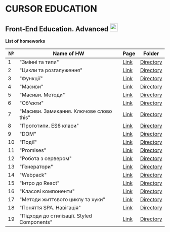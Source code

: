 # CURSOR EDUCATION
## Front-End Education. Advanced <img src="https://media.giphy.com/media/d3MKBzBTtCUIDwwU/giphy.gif" width="25px">

**List of homeworks**


| №  | Name of HW                               | Page | Folder    | 
| -- | ---------------------------------------- |------| --------- |
| 1  | "Змінні та типи"       | [Link](https://danadovzh.github.io/Cursor_Education/Front-end.%20Advanced/HW01-Variables-and-data-types/index.html) | [Directory](https://github.com/DanaDovzh/Cursor_Education/tree/master/Front-end.%20Advanced/HW01-Variables-and-data-types) |
| 2  |   "Цикли та розгалуження"         | [Link](https://danadovzh.github.io/Cursor_Education/Front-end.%20Advanced/HW02-Cycles-and-Branching/index.html) | [Directory](https://github.com/DanaDovzh/Cursor_Education/tree/master/Front-end.%20Advanced/HW02-Cycles-and-Branching) |
| 3  |  "Функції" | [Link](https://danadovzh.github.io/Cursor_Education/Front-end.%20Advanced/HW03-Functions/index.html) | [Directory](https://github.com/DanaDovzh/Cursor_Education/tree/master/Front-end.%20Advanced/HW03-Functions) |
| 4  |   "Масиви"  | [Link](https://danadovzh.github.io/Cursor_Education/Front-end.%20Advanced/HW04-Arrays/index.html) | [Directory](https://github.com/DanaDovzh/Cursor_Education/tree/master/Front-end.%20Advanced/HW04-Arrays) |
| 5  |  "Масиви. Методи"   | [Link](https://danadovzh.github.io/Cursor_Education/Front-end.%20Advanced/HW05-Arrays-methods/index.html) | [Directory](https://github.com/DanaDovzh/Cursor_Education/tree/master/Front-end.%20Advanced/HW05-Arrays-methods) |
| 6  |  "Об'єкти"   | [Link](https://danadovzh.github.io/Cursor_Education/Front-end.%20Advanced/HW06-Objects/index.html) | [Directory](https://github.com/DanaDovzh/Cursor_Education/tree/master/Front-end.%20Advanced/HW06-Objects) |
| 7  |  "Масиви. Замикання. Ключове слово this"  | [Link](https://danadovzh.github.io/Cursor_Education/Front-end.%20Advanced/HW07-Arrays-Keyword-this/index.html) | [Directory](https://github.com/DanaDovzh/Cursor_Education/tree/master/Front-end.%20Advanced/HW07-Arrays-Keyword-this) |
| 8  |  "Прототипи. ES6 класи"  | [Link](https://danadovzh.github.io/Cursor_Education/Front-end.%20Advanced/HW08-Prototypers-ES6/index.html) | [Directory](https://github.com/DanaDovzh/Cursor_Education/tree/master/Front-end.%20Advanced/HW08-Prototypers-ES6) |
| 9  |  "DOM"  | [Link](https://danadovzh.github.io/Cursor_Education/Front-end.%20Advanced/HW09-DOM/index.html) | [Directory](https://github.com/DanaDovzh/Cursor_Education/tree/master/Front-end.%20Advanced/HW09-DOM) |
| 10  |  "Події"  | [Link](https://danadovzh.github.io/Cursor_Education/Front-end.%20Advanced/HW10-Events/index.html) | [Directory](https://github.com/DanaDovzh/Cursor_Education/tree/master/Front-end.%20Advanced/HW10-Events) |
| 11  |  "Promises"  | [Link](https://danadovzh.github.io/Cursor_Education/Front-end.%20Advanced/HW11-Promises/index.html) | [Directory](https://github.com/DanaDovzh/Cursor_Education/tree/master/Front-end.%20Advanced/HW11-Promises) |
| 12  |  "Робота з сервером"  | [Link](https://danadovzh.github.io/Cursor_Education/Front-end.%20Advanced/HW12-Working-with-server/index.html) | [Directory](https://github.com/DanaDovzh/Cursor_Education/tree/master/Front-end.%20Advanced/HW12-Working-with-server) |
| 13  |  "Генератори"  | [Link](https://danadovzh.github.io/Cursor_Education/Front-end.%20Advanced/HW13-Generators/index.html) | [Directory](https://github.com/DanaDovzh/Cursor_Education/tree/master/Front-end.%20Advanced/HW13-Generators) |
| 14  |  "Webpack"  | [Link](https://danadovzh.github.io/Cursor_Education/Front-end.%20Advanced/HW14-Webpack/dist/index.html) | [Directory](https://github.com/DanaDovzh/Cursor_Education/tree/master/Front-end.%20Advanced/HW14-Webpack) |
| 15  |  "Інтро до React"  | [Link](https://reactjspost.netlify.app/) | [Directory](https://github.com/DanaDovzh/Intro-ReactJS-Post) |
| 16  |  "Класові компоненти"  | [Link](https://contactsbookcursor.netlify.app/) | [Directory](https://github.com/DanaDovzh/ReactJS-Contacts) |
| 17  |  "Методи життєвого циклу та хуки"  | [Link](https://react-timer-cursor.netlify.app/) | [Directory](https://github.com/DanaDovzh/ReactJS-Timer/tree/master) |
| 18  |  "Поняття SPA. Навігація"  | [Link](https://mini-app-router.netlify.app/) | [Directory](https://github.com/DanaDovzh/React-Router) |
| 19  |  "Підходи до стилізації. Styled Components"  | [Link](https://stoic-hoover-a5a425.netlify.app/) | [Directory](https://github.com/DanaDovzh/React-Styled-Components) |

